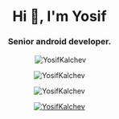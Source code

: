 <h1 align="center">Hi 👋, I'm Yosif</h1>
<h3 align="center">Senior android developer.</h3>


<p align="center">&nbsp;<img align="center" src="https://github-readme-stats-sigma-five.vercel.app/api?username=YosifKalchev&show_icons=true&locale=en" alt="YosifKalchev" /></p>


<p align="center"><img align="center" src="https://github-readme-stats-sigma-five.vercel.app/api/top-langs?username=YosifKalchev&show_icons=true&locale=en&layout=compact" alt="YosifKalchev" /></p>



<p align="center"> <img src="https://komarev.com/ghpvc/?username=YosifKalchev&label=Profile%20views&color=0e75b6&style=flat" alt="YosifKalchev" /> </p>

<p align="center"> <a href="https://github.com/ryo-ma/github-profile-trophy"><img src="https://github-profile-trophy.vercel.app/?username=YosifKalchev" alt="YosifKalchev" /></a> </p>
